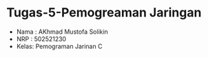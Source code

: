 # Tugas-5-Pemogreaman Jaringan
- Nama : AKhmad Mustofa Solikin
- NRP  : 502521230
- Kelas: Pemograman Jarinan C
